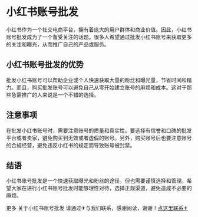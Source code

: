 # 小红书账号批发

小红书作为一个社交电商平台，拥有着庞大的用户群体和商业价值。因此，小红书账号批发成为了一个备受关注的话题。很多人希望通过批发小红书账号来获取更多的关注和曝光，从而推广自己的产品或服务。

## 小红书账号批发的优势

批发小红书账号可以帮助企业或个人快速获取大量的粉丝和曝光量，节省时间和精力。而且，购买批发账号可以避免自己从零开始建立账号的麻烦和成本。这对于那些急需推广的人来说是一个不错的选择。

## 注意事项

在批发小红书账号时，需要注意账号的质量和真实性。要选择有信誉和口碑的批发平台或者卖家，避免购买到无效或者虚假的账号。另外，购买账号后也要注意账号的合规经营，避免违反小红书的规定而导致账号被封禁。

## 结语

小红书账号批发是一个快速获取曝光和粉丝的途径，但也需要谨慎选择和管理。希望大家在进行小红书账号批发时能够理性对待，选择正规渠道，避免造成不必要的麻烦。

更多 关于小红书账号批发 请通过✈与我们联系，感谢阅读，谢谢！[点这里联系✈](https://www.k02.cc)
